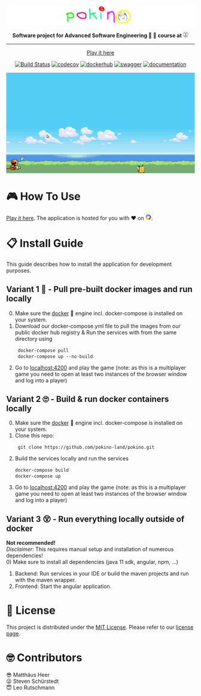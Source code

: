 <div align="center">

<!-- HEADER SECTION -->

<img src="assets/pokino_header.png" width="800px">

**Software project for Advanced Software Engineering :hammer: :construction_worker: course at 
<a href="https://uzh.ch/"><img src="assets/uzh_logo_no_text.png" width="15px"></a>**

---

<!-- LINKS SECTION -->
<p align="center">
  <a href="http://34.65.96.186:4200/34.65.96.186/">Play it here</a>
</p>

<!-- BATCHES SECTION -->
[![Build Status](https://travis-ci.com/pokino-land/pokino.svg?branch=main)](https://travis-ci.com/pokino-land/pokino)
[![codecov](https://img.shields.io/codecov/c/github/pokino-land/pokino?label=test%20coverage&token=444585811d48493abd0d6c7efe228d2a)](https://app.codecov.io/gh/pokino-land/pokino/)
[![dockerhub](https://img.shields.io/badge/docker%20hub-registry-blue)](https://hub.docker.com/repository/docker/matthaeusheer/pokino-game)
[![swagger](https://img.shields.io/badge/swagger-api-yellowgreen)](https://app.swaggerhub.com/apis/matthaeusheer/pokino_api/1.0.0)
[![documentation](https://img.shields.io/badge/official-documentation-brightgreen)](https://github.com/pokino-land/pokino/wiki/Pokino-Documentation)
  

</div> <!-- centering -->

<p align="center">
  <img width="700" src="assets/game_play.gif">
</p>

# :video_game: How To Use
[Play it here](http://34.65.96.186:4200/34.65.96.186/). The application is hosted for you with :heart: on
<a href="https://cloud.google.com/"><img src="assets/gcp.png" width="16px"></a>.

# :clipboard: Install Guide
This guide describes how to install the application for development purposes.

## Variant 1 :hugs: - Pull pre-built docker images and run locally
0) Make sure the [docker](https://docs.docker.com/) :whale: engine incl. docker-compose is installed on your system.
1) Download our docker-compose.yml file to pull the images from our public docker hub registry & Run the services with from the same directory using
   ```
    docker-compose pull
    docker-compose up --no-build
   ```
2) Go to [localhost:4200](http://localhost:4200/) and play the game (note: as this is a multiplayer game you need to open at least two instances of the browser window and log into a player)

## Variant 2 :roll_eyes: - Build & run docker containers locally
0) Make sure the [docker](https://docs.docker.com/) :whale: engine incl. docker-compose is installed on your system.
1) Clone this repo:  
   ```
    git clone https://github.com/pokino-land/pokino.git
   ```
2) Build the services locally and run the services  
   ```
   docker-compose build  
   docker-compose up
   ```
3) Go to [localhost:4200](http://localhost:4200/) and play the game (note: as this is a multiplayer game you need to open at least two instances of the browser window and log into a player)

## Variant 3 :dizzy_face: - Run everything locally outside of docker
**Not recommended!**  
_Disclaimer_: This requires manual setup and installation of numerous dependencies!  
0) Make sure to install all dependencies (java 11 sdk, angular, npm, ...)
1) Backend: Run services in your IDE or build the maven projects and run with the maven wrapper.
2) Frontend: Start the angular application.

# :cop: License
This project is distributed under the [MIT License](https://en.wikipedia.org/wiki/MIT_License). 
Please refer to our [license page](https://github.com/matthaeusheer/pokino/blob/main/LICENSE).

# :nerd_face: Contributors
:sunglasses: Matthäus Heer  
:stuck_out_tongue_winking_eye: Steven Schürstedt  
:innocent: Leo Rutschmann  
